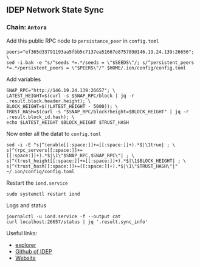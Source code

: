 ## IDEP Network State Sync
### Chain: `Antora`
Add this public RPC node to `persistance_peer` in `config.toml`
```
peers="ef365d33791193aa5fbb5c7137ea51667e875789@146.19.24.139:26656"; \
sed -i.bak -e "s/^seeds *=.*/seeds = \"$SEEDS\"/; s/^persistent_peers *=.*/persistent_peers = \"$PEERS\"/" $HOME/.ion/config/config.toml
```
Add variables
```
SNAP_RPC="http://146.19.24.139:26657"; \
LATEST_HEIGHT=$(curl -s $SNAP_RPC/block | jq -r .result.block.header.height); \
BLOCK_HEIGHT=$((LATEST_HEIGHT - 5000)); \
TRUST_HASH=$(curl -s "$SNAP_RPC/block?height=$BLOCK_HEIGHT" | jq -r .result.block_id.hash); \
echo $LATEST_HEIGHT $BLOCK_HEIGHT $TRUST_HASH
```
Now enter all the datat to `config.toml`
```
sed -i -E "s|^(enable[[:space:]]+=[[:space:]]+).*$|\1true| ; \
s|^(rpc_servers[[:space:]]+=[[:space:]]+).*$|\1\"$SNAP_RPC,$SNAP_RPC\"| ; \
s|^(trust_height[[:space:]]+=[[:space:]]+).*$|\1$BLOCK_HEIGHT| ; \
s|^(trust_hash[[:space:]]+=[[:space:]]+).*$|\1\"$TRUST_HASH\"|" ~/.ion/config/config.toml
```
Restart the `iond.service`
```
sudo systemctl restart iond
```
Logs and status
```
journalctl -u iond.service -f --output cat
curl localhost:26657/status | jq '.result.sync_info'
```
Useful links:
- [explorer](https://chadscan.com/)
- [Github of IDEP](https://github.com/IDEP-network)
- [Website](https://www.idep.network/)
